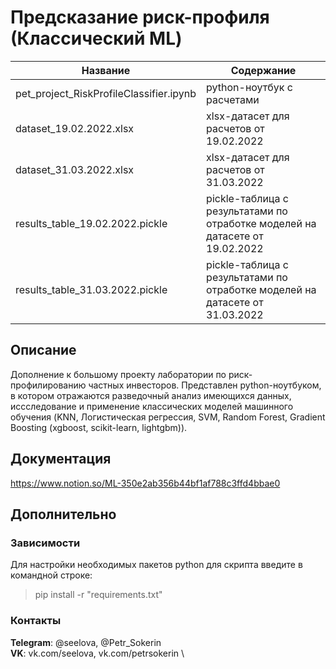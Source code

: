 
#                                                        Предсказание риск-профиля (Классический ML)                           

Название            | Содержание
----------------          |----------------------
pet_project_RiskProfileClassifier.ipynb           | python-ноутбук с расчетами
dataset_19.02.2022.xlsx            | xlsx-датасет для расчетов от 19.02.2022
dataset_31.03.2022.xlsx              | xlsx-датасет для расчетов от 31.03.2022
results_table_19.02.2022.pickle               | pickle-таблица с результатами по отработке моделей на датасете от 19.02.2022
results_table_31.03.2022.pickle               | pickle-таблица с результатами по отработке моделей на датасете от 31.03.2022

##                                                                    Описание

Дополнение к большому проекту лаборатории по риск-профилированию частных инвесторов. Представлен python-ноутбуком, в котором отражаются разведочный анализ имеющихся данных, иссследование и применение классических моделей машинного обучения (KNN, Логистическая регрессия, SVM, Random Forest, Gradient Boosting (xgboost, scikit-learn, lightgbm)). 


##                                                                    Документация

https://www.notion.so/ML-350e2ab356b44bf1af788c3ffd4bbae0
##                                                                    Дополнительно
###                                                                   Зависимости

  Для настройки необходимых пакетов python для скрипта введите в командной строке:
  > pip install -r "requirements.txt"
 
  
  
###                                                                    Контакты


  **Telegram**: @seelova, @Petr_Sokerin \
  **VK**: vk.com/seelova, vk.com/petrsokerin \

  
